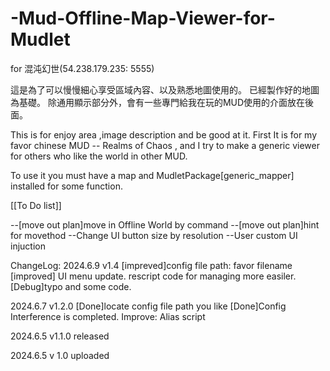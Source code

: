 # -Mud-Offline-Map-Viewer-for-Mudlet
for 混沌幻世(54.238.179.235: 5555)

這是為了可以慢慢細心享受區域內容、以及熟悉地圖使用的。
已經製作好的地圖為基礎。
除通用顯示部分外，會有一些專門給我在玩的MUD使用的介面放在後面。

This is for enjoy area ,image description and be good at it.
First It is for my favor chinese MUD -- Realms of Chaos , and I try to make a generic viewer for others who like the world in other MUD.

To use it you must have a map and MudletPackage[generic_mapper] installed for some function.


[[To Do list]]

--[move out plan]move in Offline World by command
--[move out plan]hint for movethod
--Change UI button size by resolution
--User custom UI injuction

ChangeLog:
2024.6.9
v1.4
  [impreved]config file path: favor filename
  [improved] UI menu update. rescript code for managing more easiler.
  [Debug]typo and some code.

2024.6.7
v1.2.0
  [Done]locate config file path you like
  [Done]Config Interference is completed.
  Improve: Alias script
  
2024.6.5
v1.1.0 released

2024.6.5
v 1.0 uploaded